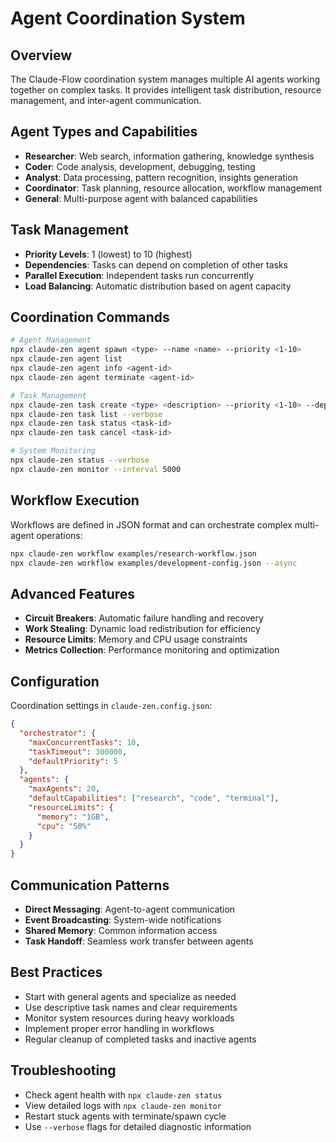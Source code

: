 # Agent Coordination System

## Overview
The Claude-Flow coordination system manages multiple AI agents working together on complex tasks. It provides intelligent task distribution, resource management, and inter-agent communication.

## Agent Types and Capabilities
- **Researcher**: Web search, information gathering, knowledge synthesis
- **Coder**: Code analysis, development, debugging, testing
- **Analyst**: Data processing, pattern recognition, insights generation
- **Coordinator**: Task planning, resource allocation, workflow management
- **General**: Multi-purpose agent with balanced capabilities

## Task Management
- **Priority Levels**: 1 (lowest) to 10 (highest)
- **Dependencies**: Tasks can depend on completion of other tasks
- **Parallel Execution**: Independent tasks run concurrently
- **Load Balancing**: Automatic distribution based on agent capacity

## Coordination Commands
```bash
# Agent Management
npx claude-zen agent spawn <type> --name <name> --priority <1-10>
npx claude-zen agent list
npx claude-zen agent info <agent-id>
npx claude-zen agent terminate <agent-id>

# Task Management  
npx claude-zen task create <type> <description> --priority <1-10> --deps <task-ids>
npx claude-zen task list --verbose
npx claude-zen task status <task-id>
npx claude-zen task cancel <task-id>

# System Monitoring
npx claude-zen status --verbose
npx claude-zen monitor --interval 5000
```

## Workflow Execution
Workflows are defined in JSON format and can orchestrate complex multi-agent operations:
```bash
npx claude-zen workflow examples/research-workflow.json
npx claude-zen workflow examples/development-config.json --async
```

## Advanced Features
- **Circuit Breakers**: Automatic failure handling and recovery
- **Work Stealing**: Dynamic load redistribution for efficiency
- **Resource Limits**: Memory and CPU usage constraints
- **Metrics Collection**: Performance monitoring and optimization

## Configuration
Coordination settings in `claude-zen.config.json`:
```json
{
  "orchestrator": {
    "maxConcurrentTasks": 10,
    "taskTimeout": 300000,
    "defaultPriority": 5
  },
  "agents": {
    "maxAgents": 20,
    "defaultCapabilities": ["research", "code", "terminal"],
    "resourceLimits": {
      "memory": "1GB",
      "cpu": "50%"
    }
  }
}
```

## Communication Patterns
- **Direct Messaging**: Agent-to-agent communication
- **Event Broadcasting**: System-wide notifications
- **Shared Memory**: Common information access
- **Task Handoff**: Seamless work transfer between agents

## Best Practices
- Start with general agents and specialize as needed
- Use descriptive task names and clear requirements
- Monitor system resources during heavy workloads
- Implement proper error handling in workflows
- Regular cleanup of completed tasks and inactive agents

## Troubleshooting
- Check agent health with `npx claude-zen status`
- View detailed logs with `npx claude-zen monitor`
- Restart stuck agents with terminate/spawn cycle
- Use `--verbose` flags for detailed diagnostic information
